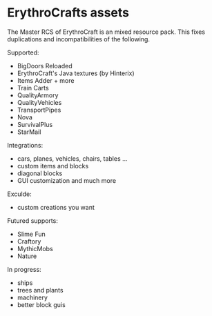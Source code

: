 # ErythroCrafts assets

The Master RCS of ErythroCraft is an mixed resource pack.
This fixes duplications and incompatibilities of the following.

Supported:

- BigDoors Reloaded
- ErythroCraft's Java textures (by Hinterix)
- Items Adder + more
- Train Carts
- QualityArmory
- QualityVehicles
- TransportPipes
- Nova
- SurvivalPlus
- StarMail

Integrations:
- cars, planes, vehicles, chairs, tables ...
- custom items and blocks
- diagonal blocks
- GUI customization
and much more

Exculde:
- custom creations you want

Futured supports:
- Slime Fun
- Craftory
- MythicMobs
- Nature

In progress:
- ships
- trees and plants
- machinery
- better block guis
